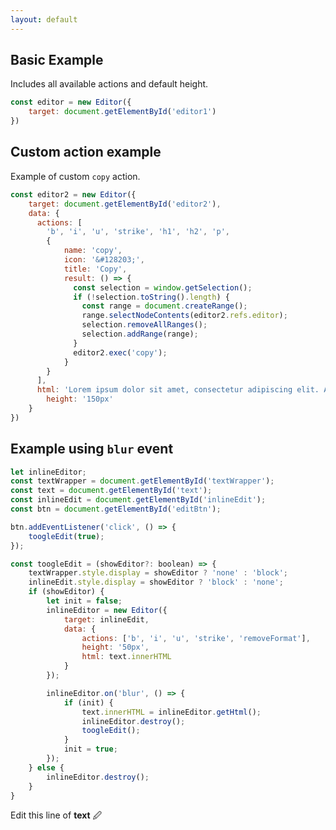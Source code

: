 ```yaml
---
layout: default
---
```


## [](#header-2)Basic Example

Includes all available actions and default height.

```js
const editor = new Editor({
    target: document.getElementById('editor1')
})
```
<div id="editor1"></div>

## [](#header-2)Custom action example

Example of custom ```copy``` action.

```js
const editor2 = new Editor({
    target: document.getElementById('editor2'),
    data: {
      actions: [
        'b', 'i', 'u', 'strike', 'h1', 'h2', 'p',
        {
            name: 'copy', 
            icon: '&#128203;',
            title: 'Copy',
            result: () => {
              const selection = window.getSelection();
              if (!selection.toString().length) {
                const range = document.createRange();
                range.selectNodeContents(editor2.refs.editor);
                selection.removeAllRanges();
                selection.addRange(range);
              }
              editor2.exec('copy');
            }
        }
      ],
      html: 'Lorem ipsum dolor sit amet, consectetur adipiscing elit. Aenean a odio neque. Duis ac laoreet lacus.',
	    height: '150px'
    }
})
```

<div id="editor2"></div>

## [](#header-2)Example using ```blur``` event

```js
let inlineEditor;
const textWrapper = document.getElementById('textWrapper');
const text = document.getElementById('text');
const inlineEdit = document.getElementById('inlineEdit');
const btn = document.getElementById('editBtn');

btn.addEventListener('click', () => {
	toogleEdit(true);
});

const toogleEdit = (showEditor?: boolean) => {
	textWrapper.style.display = showEditor ? 'none' : 'block';
	inlineEdit.style.display = showEditor ? 'block' : 'none';
	if (showEditor) {
		let init = false;
		inlineEditor = new Editor({
			target: inlineEdit,
			data: {
				actions: ['b', 'i', 'u', 'strike', 'removeFormat'],
				height: '50px',
				html: text.innerHTML
			}
		});

		inlineEditor.on('blur', () => {
			if (init) {
				text.innerHTML = inlineEditor.getHtml();
				inlineEditor.destroy();
				toogleEdit();
			}
			init = true;
		});
	} else {
		inlineEditor.destroy();
	}
}
```

<div>
    <div id="textWrapper">
        <span id="text">Edit this line of <b>text</b></span>
        <a id="editBtn">&#128393;</a>
    </div>
    <div id="inlineEdit" style="display: none"></div>
</div>
